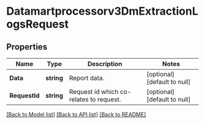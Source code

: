 # Datamartprocessorv3DmExtractionLogsRequest

## Properties
Name | Type | Description | Notes
------------ | ------------- | ------------- | -------------
**Data** | **string** | Report data. | [optional] [default to null]
**RequestId** | **string** | Request id which co-relates to request. | [optional] [default to null]

[[Back to Model list]](../README.md#documentation-for-models) [[Back to API list]](../README.md#documentation-for-api-endpoints) [[Back to README]](../README.md)

